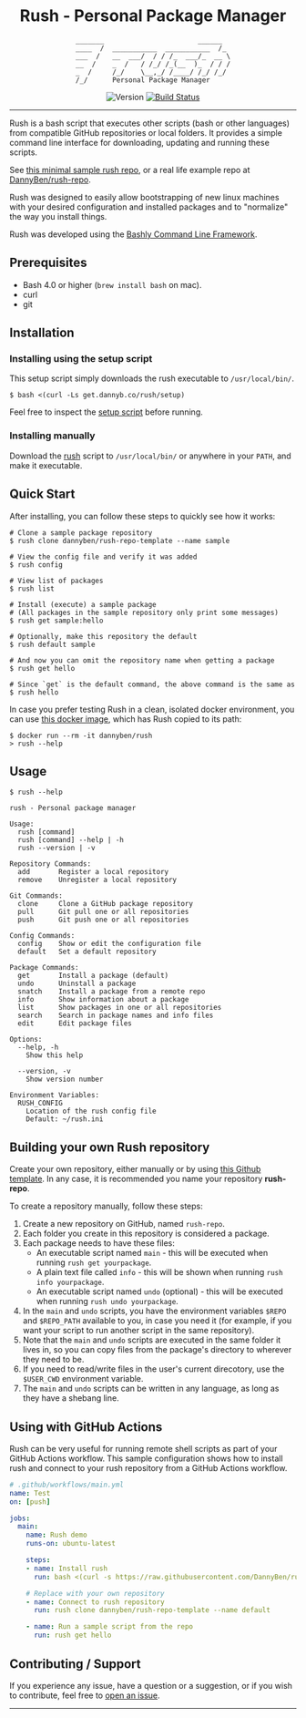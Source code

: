 <div align='center'>

Rush - Personal Package Manager
==================================================

```
_______                       ______  
____  /  ___________  ___________  /_ 
___  /   __  ___/  / / /_  ___/_  __ \
__  /    _  /   / /_/ /_(__  )_  / / /
_  /     /_/    \__,_/ /____/ /_/ /_/ 
/_/      Personal Package Manager     
```

![Version](https://img.shields.io/badge/version-0.5.7-blue.svg)
[![Build Status](https://github.com/DannyBen/rush-cli/workflows/Test/badge.svg)](https://github.com/DannyBen/rush-cli/actions?query=workflow%3ATest)

</div>

---

Rush is a bash script that executes other scripts (bash or other languages)
from compatible GitHub repositories or local folders. It provides a simple
command line interface for downloading, updating and running these scripts.

See [this minimal sample rush repo][sample], or a real life example
repo at [DannyBen/rush-repo][dannyben-repo].

Rush was designed to easily allow bootstrapping of new linux machines with 
your desired configuration and installed packages and to "normalize" the way
you install things.

Rush was developed using the [Bashly Command Line Framework][bashly].


Prerequisites
--------------------------------------------------

- Bash 4.0 or higher (`brew install bash` on mac).
- curl 
- git


Installation
--------------------------------------------------

### Installing using the setup script

This setup script simply downloads the rush executable to `/usr/local/bin/`.

```shell
$ bash <(curl -Ls get.dannyb.co/rush/setup)
```

Feel free to inspect the [setup script](setup) before running.


### Installing manually

Download the [rush](rush) script to `/usr/local/bin/` or anywhere in your
`PATH`, and make it executable.


Quick Start
--------------------------------------------------

After installing, you can follow these steps to quickly see how it works:

```shell
# Clone a sample package repository
$ rush clone dannyben/rush-repo-template --name sample

# View the config file and verify it was added
$ rush config

# View list of packages
$ rush list

# Install (execute) a sample package
# (All packages in the sample repository only print some messages)
$ rush get sample:hello 

# Optionally, make this repository the default
$ rush default sample

# And now you can omit the repository name when getting a package
$ rush get hello

# Since `get` is the default command, the above command is the same as
$ rush hello
```

In case you prefer testing Rush in a clean, isolated docker environment, you
can use [this docker image][docker-sandbox], which has Rush copied to its path:

    $ docker run --rm -it dannyben/rush
    > rush --help


Usage
--------------------------------------------------

```
$ rush --help

rush - Personal package manager

Usage:
  rush [command]
  rush [command] --help | -h
  rush --version | -v

Repository Commands:
  add       Register a local repository
  remove    Unregister a local repository

Git Commands:
  clone     Clone a GitHub package repository
  pull      Git pull one or all repositories
  push      Git push one or all repositories

Config Commands:
  config    Show or edit the configuration file
  default   Set a default repository

Package Commands:
  get       Install a package (default)
  undo      Uninstall a package
  snatch    Install a package from a remote repo
  info      Show information about a package
  list      Show packages in one or all repositories
  search    Search in package names and info files
  edit      Edit package files

Options:
  --help, -h
    Show this help

  --version, -v
    Show version number

Environment Variables:
  RUSH_CONFIG
    Location of the rush config file
    Default: ~/rush.ini
```


Building your own Rush repository
--------------------------------------------------

Create your own repository, either manually or by using
[this Github template][sample]. In any case, it is recommended you name your 
repository **rush-repo**.

To create a repository manually, follow these steps:

1. Create a new repository on GitHub, named `rush-repo`.
2. Each folder you create in this repository is considered a package.
3. Each package needs to have these files:
   - An executable script named `main` - this will be executed when running
     `rush get yourpackage`.
   - A plain text file called `info` - this will be shown when running
     `rush info yourpackage`.
   - An executable script named `undo` (optional) - this will be executed 
     when running `rush undo yourpackage`.
4. In the `main` and `undo` scripts, you have the environment variables
   `$REPO` and `$REPO_PATH` available to you, in case you need it (for
   example, if you want your script to run another script in the same
   repository).
5. Note that the `main` and `undo` scripts are executed in the same folder it
   lives in, so you can copy files from the package's directory to wherever
   they need to be.
6. If you need to read/write files in the user's current direcotory, use the
   `$USER_CWD` environment variable.
7. The `main` and `undo` scripts can be written in any language, as long as
   they have a shebang line.



Using with GitHub Actions
--------------------------------------------------

Rush can be very useful for running remote shell scripts as part of your
GitHub Actions workflow. This sample configuration shows how to install rush
and connect to your rush repository from a GitHub Actions workflow.

```yaml
# .github/workflows/main.yml
name: Test
on: [push]

jobs:
  main:
    name: Rush demo
    runs-on: ubuntu-latest

    steps:
    - name: Install rush
      run: bash <(curl -s https://raw.githubusercontent.com/DannyBen/rush-cli/master/setup)

    # Replace with your own repository
    - name: Connect to rush repository
      run: rush clone dannyben/rush-repo-template --name default

    - name: Run a sample script from the repo
      run: rush get hello
```

Contributing / Support
--------------------------------------------------

If you experience any issue, have a question or a suggestion, or if you wish
to contribute, feel free to [open an issue][issues].

---

[sample]: https://github.com/DannyBen/rush-repo-template
[dannyben-repo]: https://github.com/dannyben/rush-repo
[bashly]: https://github.com/dannyben/bashly
[docker-sandbox]: https://github.com/DannyBen/docker-rush-sandbox
[issues]: https://github.com/DannyBen/rush-cli/issues
